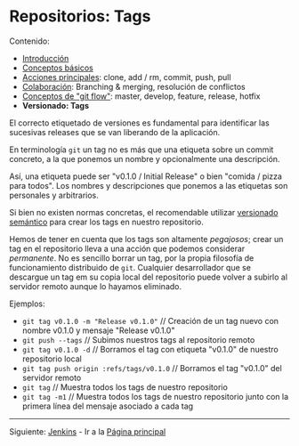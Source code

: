 # Repositorios: Tags

Contenido:

- [Introducción](../repositories.md)
- [Conceptos básicos](repositories/repositories-basic-concepts.md)
- [Acciones principales](repositories/repositories-main-actions.md): clone, add / rm, commit, push, pull
- [Colaboración](repositories/repositories-collaboration.md): Branching & merging, resolución de conflictos
- [Conceptos de "git flow"](repositories/repositories-git-flow.md): master, develop, feature, release, hotfix
- **Versionado: Tags**

El correcto etiquetado de versiones es fundamental para identificar las sucesivas releases que se van liberando de la aplicación.

En terminología `git` un tag no es más que una etiqueta sobre un commit concreto, a la que ponemos un nombre y opcionalmente una descripción.

Así, una etiqueta puede ser "v0.1.0 / Initial Release" o bien "comida / pizza para todos". Los nombres y descripciones que ponemos a las etiquetas son personales y arbitrarios.

Si bien no existen normas concretas, el recomendable utilizar [versionado semántico](http://semver.org) para crear los tags en nuestro repositorio.

Hemos de tener en cuenta que los tags son altamente _pegajosos_; crear un tag en el repositorio lleva a una acción que podemos considerar _permanente_. No es sencillo borrar un tag, por la propia filosofía de funcionamiento distribuido de `git`. Cualquier desarrollador que se descargue un tag em su copia local del repositorio puede volver a subirlo al servidor remoto aunque lo hayamos eliminado.

Ejemplos:

- `git tag v0.1.0 -m "Release v0.1.0"` // Creación de un tag nuevo con nombre v0.1.0 y mensaje "Release v0.1.0"
- `git push --tags` // Subimos nuestros tags al repositorio remoto
- `git tag v0.1.0 -d` // Borramos el tag con etiqueta "v0.1.0" de nuestro repositorio local
- `git tag push origin :refs/tags/v0.1.0` // Borramos el tag "v0.1.0" del servidor remoto
- `git tag` // Muestra todos los tags de nuestro repositorio
- `git tag -m1` // Muestra todos los tags de nuestro repositorio junto con la primera línea del mensaje asociado a cada tag

---

Siguiente: [Jenkins](../jenkins.md) - Ir a la [Página principal](../toc.md)
